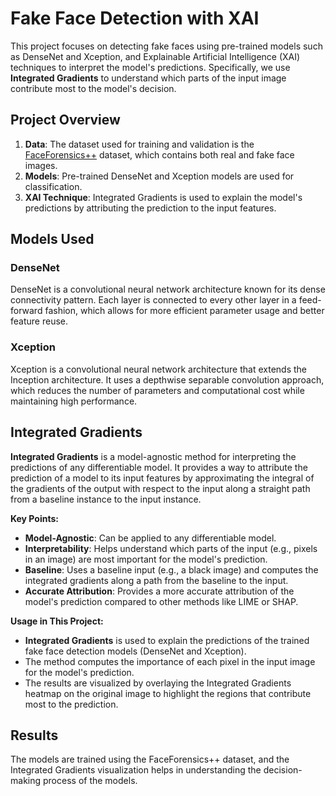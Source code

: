 # Fake Face Detection with XAI

This project focuses on detecting fake faces using pre-trained models such as DenseNet and Xception, and Explainable Artificial Intelligence (XAI) techniques to interpret the model's predictions. Specifically, we use **Integrated Gradients** to understand which parts of the input image contribute most to the model's decision.

## Project Overview

1. **Data**: The dataset used for training and validation is the [FaceForensics++](https://github.com/ondyari/FaceForensics) dataset, which contains both real and fake face images.
2. **Models**: Pre-trained DenseNet and Xception models are used for classification.
3. **XAI Technique**: Integrated Gradients is used to explain the model's predictions by attributing the prediction to the input features.

## Models Used

### DenseNet

DenseNet is a convolutional neural network architecture known for its dense connectivity pattern. Each layer is connected to every other layer in a feed-forward fashion, which allows for more efficient parameter usage and better feature reuse.

### Xception

Xception is a convolutional neural network architecture that extends the Inception architecture. It uses a depthwise separable convolution approach, which reduces the number of parameters and computational cost while maintaining high performance.

## Integrated Gradients

**Integrated Gradients** is a model-agnostic method for interpreting the predictions of any differentiable model. It provides a way to attribute the prediction of a model to its input features by approximating the integral of the gradients of the output with respect to the input along a straight path from a baseline instance to the input instance.

**Key Points:**
- **Model-Agnostic**: Can be applied to any differentiable model.
- **Interpretability**: Helps understand which parts of the input (e.g., pixels in an image) are most important for the model's prediction.
- **Baseline**: Uses a baseline input (e.g., a black image) and computes the integrated gradients along a path from the baseline to the input.
- **Accurate Attribution**: Provides a more accurate attribution of the model's prediction compared to other methods like LIME or SHAP.

**Usage in This Project:**
- **Integrated Gradients** is used to explain the predictions of the trained fake face detection models (DenseNet and Xception).
- The method computes the importance of each pixel in the input image for the model's prediction.
- The results are visualized by overlaying the Integrated Gradients heatmap on the original image to highlight the regions that contribute most to the prediction.

## Results

The models are trained using the FaceForensics++ dataset, and the Integrated Gradients visualization helps in understanding the decision-making process of the models. 
